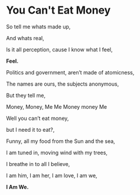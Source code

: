 # You Can't Eat Money

So tell me whats made up,

And whats real,

Is it all perception, cause I know what I feel,

**Feel.**

Politics and government, aren’t made of atomicness,

The names are ours, the subjects anonymous,

But they tell me,

Money, Money, Me Me Money money Me

Well you can’t eat money,

but I need it to eat?,

Funny, all my food from the Sun and the sea,

I am tuned in, moving wind with my trees,

I breathe in to all I believe,
 
I am him, I am her, I am love, I am we,

**I Am We.**
<!--stackedit_data:
eyJoaXN0b3J5IjpbLTEwNDc2MDEzNDgsMTY5NDcxMzYzNiwtMT
gxOTgzOTA0MF19
-->
